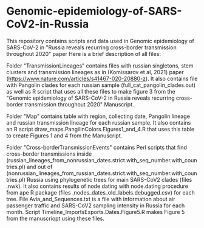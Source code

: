 # Genomic-epidemiology-of-SARS-CoV2-in-Russia
This repository contains scripts and data used in Genomic epidemiology of SARS-CoV-2 in "Russia reveals recurring cross-border transmission throughout 2020" paper
Here is a brief description of all files:

Folder "TransmissionLineages" contains files with russian singletons, stem clusters and transmission lineages as in (Komissarov et al, 2021) paper (https://www.nature.com/articles/s41467-020-20880-z). It also contains file with Pangolin clades for each russian sample (full_cat_pangolin_clades.out) as well as R script that uses all these files to make figure 3 from the "Genomic epidemiology of SARS-CoV-2 in Russia reveals recurring cross-border transmission throughout 2020" Manuscript.

Folder "Map" contains table with region, collecting date, Pangolin lineage and russian transmission lineage for each russian sample. It also contains an R script draw_maps.PangilinColors.Figures1_and_4.R that uses this table to create Figures 1 and 4 from the Manuscript.

Folder "Cross-borderTransmissionEvents" contains Perl scripts that find cross-border transmissions inside (russian_lineages_from_nonrussian_dates.strict.with_seq_number.with_countries.pl) and out of (nonrussian_lineages_from_russian_dates.strict.with_seq_number.with_countries.pl) Russia using phylogenetic trees for main SARS-CoV2 clades (files .nwk). It also contains results of node dating with node.dating procedure from ape R package (files .nodes_dates_old_labels.debugged.csv) for each tree. File Avia_and_Sequences.txt is a file with information about air passenger traffic and SARS-CoV2 sampling intensity in Russia for each month. Script Timeline_ImportsExports.Dates.Figure5.R makes Figure 5 from the manuscriopt using these files. 
